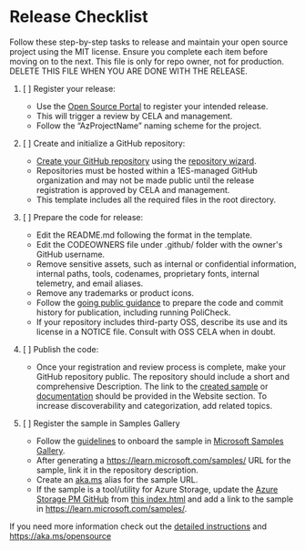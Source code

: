 # Release Checklist

Follow these step-by-step tasks to release and maintain your open source project using the MIT license. Ensure you complete each item before moving on to the next. This file is only for repo owner, not for production. DELETE THIS FILE WHEN YOU ARE DONE WITH THE RELEASE.

1.  [ ] Register your release:
    - Use the [Open Source Portal](https://repos.opensource.microsoft.com/release) to register your intended release.
    - This will trigger a review by CELA and management.
    - Follow the “AzProjectName” naming scheme for the project.

2. [ ] Create and initialize a GitHub repository:
   - [Create your GitHub repository](https://docs.opensource.microsoft.com/releasing/release-on-github/repo-creation) using the [repository wizard](https://repos.opensource.microsoft.com/microsoft/new).
   - Repositories must be hosted within a 1ES-managed GitHub organization and may not be made public until the release registration is approved by CELA and management.
   - This template includes all the required files in the root directory.

3. [ ] Prepare the code for release:
   - Edit the README.md following the format in the template.
   - Edit the CODEOWNERS file under .github/ folder with the owner's GitHub username.
   - Remove sensitive assets, such as internal or confidential information, internal paths, tools, codenames, proprietary fonts, internal telemetry, and email aliases.
   - Remove any trademarks or product icons.
   - Follow the [going public guidance](https://docs.opensource.microsoft.com/releasing/general-guidance/going-public) to prepare the code and commit history for publication, including running PoliCheck.
   - If your repository includes third-party OSS, describe its use and its license in a NOTICE file. Consult with OSS CELA when in doubt.

4. [ ] Publish the code:
   - Once your registration and review process is complete, make your GitHub repository public. The repository should include a short and comprehensive Description. The link to the [created sample](https://learn.microsoft.com/samples/) or [documentation](/learn.microsoft.com/docs/) should be provided in the Website section. To increase discoverability and categorization, add related topics. 

5. [ ] Register the sample in Samples Gallery
    - Follow the [guidelines](https://review.learn.microsoft.com/en-us/help/contribute/samples/?branch=main) to onboard the sample in [Microsoft Samples Gallery](https://learn.microsoft.com/samples/).
    - After generating a https://learn.microsoft.com/samples/ URL for the sample, link it in the repository description. 
    - Create an [aka.ms](aka.ms) alias for the sample URL.
    - If the sample is a tool/utility for Azure Storage, update the [Azure Storage PM GitHub](https://azure.github.io/Storage/docs/tools-and-utilities/) from [this index.html](https://github.com/Azure/Storage/blob/master/docs/docs/tools-and-utilities/index.html) and add a link to the sample in  https://learn.microsoft.com/samples/.


If you need more information check out the [detailed instructions](https://docs.opensource.microsoft.com/releasing/) and https://aka.ms/opensource